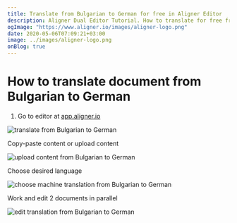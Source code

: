 ```yaml
---
title: Translate from Bulgarian to German for free in Aligner Editor
description: Aligner Dual Editor Tutorial. How to translate for free from Bulgarian to German. Aligner is multilingual document management platform. 
ogImage: "https://www.aligner.io/images/aligner-logo.png"
date: 2020-05-06T07:09:21+03:00
image: ../images/aligner-logo.png
onBlog: true
---
```


# How to translate document from Bulgarian to German

1. Go to editor at [app.aligner.io](https://app.aligner.io "Aligner App web page")

![translate from Bulgarian to German](../aligner-blank-editor.png "translate from Bulgarian to German")

Copy-paste content or upload content

![upload content from Bulgarian to German](../aligner-uploaded-document.png "upload content from Bulgarian to German")

Choose desired language

![choose machine translation from Bulgarian to German](../aligner-language-dropdown.png "choose machine translation from Bulgarian to German")

Work and edit 2 documents in parallel

![edit translation from Bulgarian to German](../aligner-double-sitded-editor.png "edit translation from Bulgarian to German")

